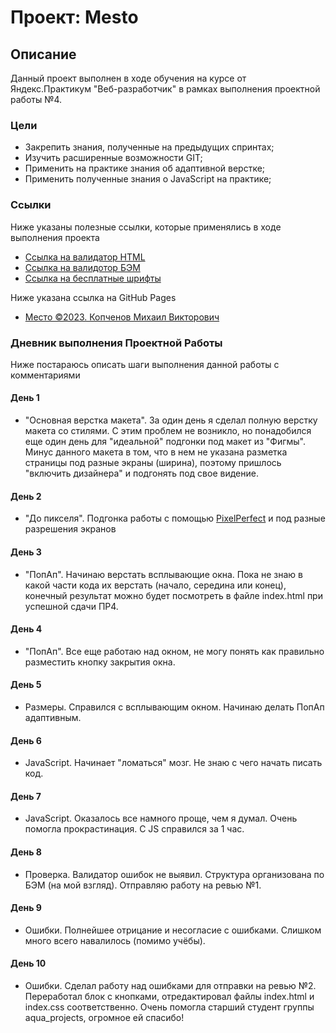 # Проект: Mesto

## Описание

Данный проект выполнен в ходе обучения на курсе от Яндекс.Практикум "Веб-разработчик" в рамках выполнения проектной работы №4.

### Цели
* Закрепить знания, полученные на предыдущих спринтах;
* Изучить расширенные возможности GIT;
* Применить на практике знания об адаптивной верстке;
* Применить полученные знания о JavaScript на практике;

### Ссылки

Ниже указаны полезные ссылки, которые применялись в ходе выполнения проекта

* [Ссылка на валидатор HTML](https://validator.w3.org/nu/)
* [Ссылка на валидотор БЭМ](https://nglazov.github.io/bem-validator-page/)
* [Ссылка на бесплатные шрифты](https://fonts.google.com/?query=Inter)

Ниже указана ссылка на GitHub Pages

* [Место ©2023. Копченов Михаил Викторович](https://michaelkopchenov.github.io/mesto/)

### Дневник выполнения Проектной Работы

Ниже постараюсь описать шаги выполнения данной работы с комментариями

#### День 1
* "Основная верстка макета".
За один день я сделал полную верстку макета со стилями. С этим проблем не возникло, но понадобился еще один день для "идеальной" подгонки под макет из "Фигмы".
Минус данного макета в том, что в нем не указана разметка страницы под разные экраны (ширина), поэтому пришлось "включить дизайнера" и подгонять под свое видение.

#### День 2
* "До пикселя".
Подгонка работы с помощью [PixelPerfect](https://www.welldonecode.com/perfectpixel/) и под разные разрешения экранов

#### День 3
* "ПопАп".
Начинаю верстать всплывающие окна. Пока не знаю в какой части кода их верстать (начало, середина или конец), конечный результат можно будет посмотреть в файле index.html при успешной сдачи ПР4.

#### День 4
* "ПопАп".
Все еще работаю над окном, не могу понять как правильно разместить кнопку закрытия окна.

#### День 5
* Размеры.
Справился с всплывающим окном. Начинаю делать ПопАп адаптивным.

#### День 6
* JavaScript.
Начинает "ломаться" мозг. Не знаю с чего начать писать код.

#### День 7
* JavaScript.
Оказалось все намного проще, чем я думал. Очень помогла прокрастинация. С JS справился за 1 час.

#### День 8
* Проверка.
Валидатор ошибок не выявил. Структура организована по БЭМ (на мой взгляд). Отправляю работу на ревью №1.

#### День 9
* Ошибки.
Полнейшее отрицание и несогласие с ошибками. Слишком много всего навалилось (помимо учёбы).

#### День 10
* Ошибки.
Сделал работу над ошибками для отправки на ревью №2.
Переработал блок с кнопками, отредактировал файлы index.html и index.css соответственно.
Очень помогла старший студент группы aqua_projects, огромное ей спасибо!



